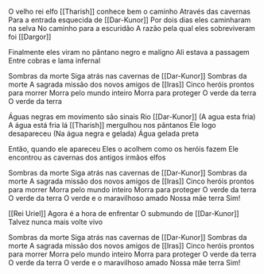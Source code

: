 O velho rei elfo [[Tharish]] conhece bem o caminho
Através das cavernas
Para a entrada esquecida de [[Dar-Kunor]]
Por dois dias eles caminharam na selva
No caminho para a escuridão
A razão pela qual eles sobreviveram foi [[Dargor]]

Finalmente eles viram no pântano negro e maligno
Ali estava a passagem
Entre cobras e lama infernal

Sombras da morte
Siga atrás nas cavernas de [[Dar-Kunor]]
Sombras da morte
A sagrada missão dos novos amigos de [[Iras]]
Cinco heróis prontos para morrer
Morra pelo mundo inteiro
Morra para proteger
O verde da terra
O verde da terra

Águas negras em movimento são sinais
Rio [[Dar-Kunor]]
(A agua esta fria)
A água está fria lá
[[Tharish]] mergulhou nos pântanos
Ele logo desapareceu
(Na água negra e gelada)
Água gelada preta

Então, quando ele apareceu
Eles o acolhem como os heróis fazem
Ele encontrou as cavernas dos antigos irmãos elfos

Sombras da morte
Siga atrás nas cavernas de [[Dar-Kunor]]
Sombras da morte
A sagrada missão dos novos amigos de [[Iras]]
Cinco heróis prontos para morrer
Morra pelo mundo inteiro
Morra para proteger
O verde da terra
O verde da terra
O verde e o maravilhoso amado
Nossa mãe terra
Sim!

[[Rei Uriel]]
Agora é a hora de enfrentar
O submundo de [[Dar-Kunor]]
Talvez nunca mais volte vivo

Sombras da morte
Siga atrás nas cavernas de [[Dar-Kunor]]
Sombras da morte
A sagrada missão dos novos amigos de [[Iras]]
Cinco heróis prontos para morrer
Morra pelo mundo inteiro
Morra para proteger
O verde da terra
O verde da terra
O verde e o maravilhoso amado
Nossa mãe terra
Sim!